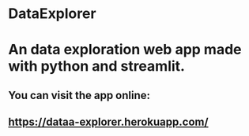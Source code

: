 # DataExplorer
# An data exploration web app made with python and streamlit.

## You can visit the app online:
## https://dataa-explorer.herokuapp.com/
